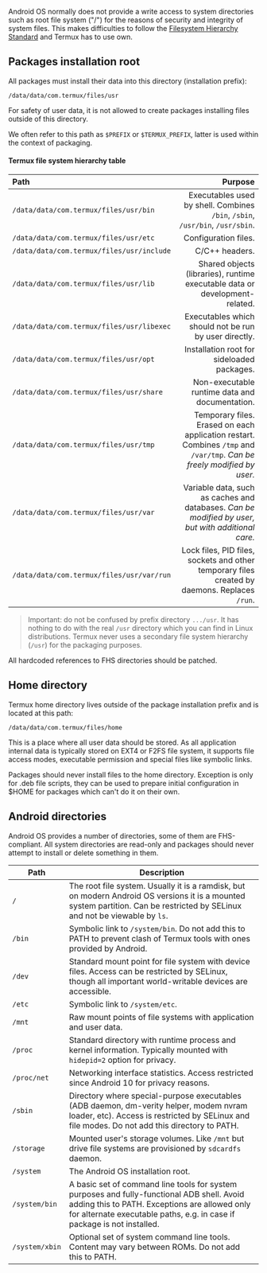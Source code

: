 Android OS normally does not provide a write access to system directories such as root file system ("/")
for the reasons of security and integrity of system files. This makes difficulties to follow the
[Filesystem Hierarchy Standard](https://en.wikipedia.org/wiki/Filesystem_Hierarchy_Standard) and Termux
has to use own.

## Packages installation root

All packages must install their data into this directory (installation prefix):
```
/data/data/com.termux/files/usr
```
For safety of user data, it is not allowed to create packages installing files outside of this directory.

We often refer to this path as `$PREFIX` or `$TERMUX_PREFIX`, latter is used within the context of packaging.

#### Termux file system hierarchy table

| Path                                                | Purpose             |
|:----------------------------------------------------|--------------------:|
|`/data/data/com.termux/files/usr/bin`                | Executables used by shell. Combines `/bin`, `/sbin`, `/usr/bin`, `/usr/sbin`.|
|`/data/data/com.termux/files/usr/etc`                | Configuration files.|
|`/data/data/com.termux/files/usr/include`            | C/C++ headers.|
|`/data/data/com.termux/files/usr/lib`                | Shared objects (libraries), runtime executable data or development-related.|
|`/data/data/com.termux/files/usr/libexec`            | Executables which should not be run by user directly.|
|`/data/data/com.termux/files/usr/opt`                | Installation root for sideloaded packages.|
|`/data/data/com.termux/files/usr/share`              | Non-executable runtime data and documentation.|
|`/data/data/com.termux/files/usr/tmp`                | Temporary files. Erased on each application restart. Combines `/tmp` and `/var/tmp`. *Can be freely modified by user.*|
|`/data/data/com.termux/files/usr/var`                | Variable data, such as caches and databases. *Can be modified by user, but with additional care.*|
|`/data/data/com.termux/files/usr/var/run`            | Lock files, PID files, sockets and other temporary files created by daemons. Replaces `/run`.|

> Important: do not be confused by prefix directory `.../usr`. It has nothing to do with the real `/usr`
directory which you can find in Linux distributions. Termux never uses a secondary file system hierarchy
(`/usr`) for the packaging purposes.

All hardcoded references to FHS directories should be patched.

## Home directory

Termux home directory lives outside of the package installation prefix and is located at this path:
```
/data/data/com.termux/files/home
```

This is a place where all user data should be stored. As all application internal data is typically stored
on EXT4 or F2FS file system, it supports file access modes, executable permission and special files like
symbolic links.

Packages should never install files to the home directory. Exception is only for .deb file scripts, they
can be used to prepare initial configuration in $HOME for packages which can't do it on their own.

## Android directories

Android OS provides a number of directories, some of them are FHS-compliant. All system directories are
read-only and packages should never attempt to install or delete something in them.

| Path | Description                                       |
|------|---------------------------------------------------|
|`/`   | The root file system. Usually it is a ramdisk, but on modern Android OS versions it is a mounted system partition. Can be restricted by SELinux and not be viewable by `ls`.|
|`/bin`| Symbolic link to `/system/bin`. Do not add this to PATH to prevent clash of Termux tools with ones provided by Android.|
|`/dev`| Standard mount point for file system with device files. Access can be restricted by SELinux, though all important world-writable devices are accessible.|
|`/etc`| Symbolic link to `/system/etc`.|
|`/mnt`| Raw mount points of file systems with application and user data.|
|`/proc`| Standard directory with runtime process and kernel information. Typically mounted with `hidepid=2` option for privacy.|
|`/proc/net`| Networking interface statistics. Access restricted since Android 10 for privacy reasons.|
|`/sbin`| Directory where special-purpose executables (ADB daemon, dm-verity helper, modem nvram loader, etc). Access is restricted by SELinux and file modes. Do not add this directory to PATH.|
|`/storage`| Mounted user's storage volumes. Like `/mnt` but drive file systems are provisioned by `sdcardfs` daemon.|
|`/system`| The Android OS installation root.|
|`/system/bin`| A basic set of command line tools for system purposes and fully-functional ADB shell. Avoid adding this to PATH. Exceptions are allowed only for alternate executable paths, e.g. in case if package is not installed.|
|`/system/xbin`| Optional set of system command line tools. Content may vary between ROMs. Do not add this to PATH.|